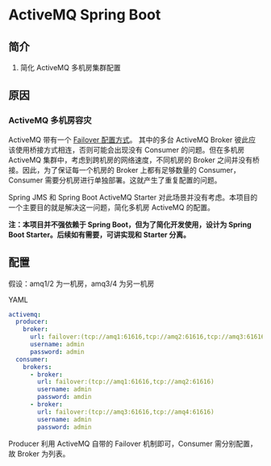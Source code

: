 # ActiveMQ Spring Boot
## 简介
1. 简化 ActiveMQ 多机房集群配置

## 原因
### ActiveMQ 多机房容灾
ActiveMQ 带有一个 [Failover 配置方式](http://activemq.apache.org/failover-transport-reference.html)。 其中的多台 ActiveMQ Broker 彼此应该使用桥接方式相连，否则可能会出现没有 Consumer 的问题。但在多机房 ActiveMQ 集群中，考虑到跨机房的网络速度，不同机房的 Broker 之间并没有桥接。因此，为了保证每一个机房的 Broker 上都有足够数量的 Consumer，Consumer 需要分机房进行单独部署。这就产生了重复配置的问题。

Spring JMS 和 Spring Boot ActiveMQ Starter 对此场景并没有考虑。本项目的一个主要目的就是解决这一问题，简化多机房 ActiveMQ 的配置。

**注：本项目并不强依赖于 Spring Boot，但为了简化开发使用，设计为 Spring Boot Starter。后续如有需要，可讲实现和 Starter 分离。**

## 配置

假设：amq1/2 为一机房，amq3/4 为另一机房

YAML

```yml
activemq:
  producer:
    broker:
      url: failover:(tcp://amq1:61616,tcp://amq2:61616,tcp://amq3:61616,tcp://amq4:61616)
      username: admin
      password: admin
  consumer:
    brokers:
      - broker:
        url: failover:(tcp://amq1:61616,tcp://amq2:61616)
        username: admin
        password: amdin
      - broker:
        url: failover:(tcp://amq3:61616,tcp://amq4:61616)
        username: admin
        password: admin
```

Producer 利用 ActiveMQ 自带的 Failover 机制即可，Consumer 需分别配置，故 Broker 为列表。